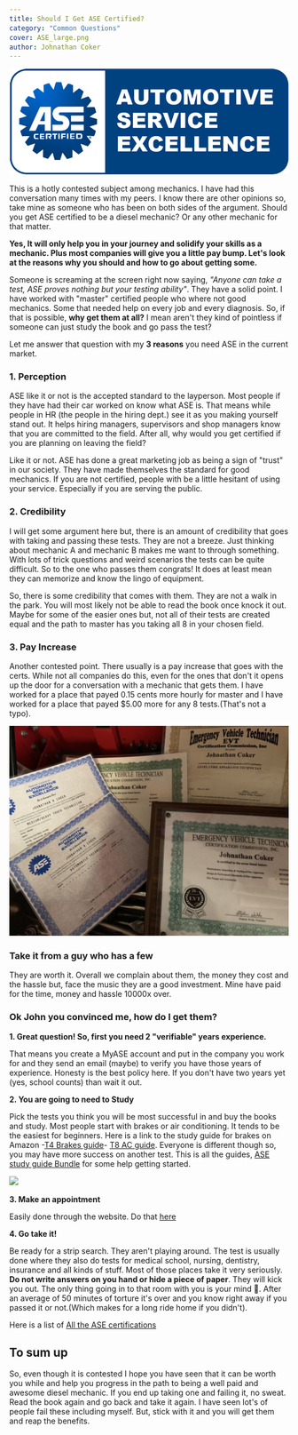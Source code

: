 ```yaml
---
title: Should I Get ASE Certified?
category: "Common Questions"
cover: ASE_large.png
author: Johnathan Coker
---
```

![test](./ASE_large.png)

This is a hotly contested subject among mechanics. I have had this conversation many times with my peers. I know there are other opinions so, take mine as someone who has been on both sides of the argument. Should you get ASE certified to be a diesel mechanic? Or any other mechanic for that matter.

**Yes, It will only help you in your journey and solidify your skills as a mechanic. Plus most companies will give you a little pay bump. Let's look at the reasons why you should and how to go about getting some.**


Someone is screaming at the screen right now saying, *"Anyone can take a test, ASE proves nothing but your testing ability"*. They have a solid point. I have worked with "master" certified people who where not good mechanics. Some that needed help on every job and every diagnosis. So, if that is possible, **why get them at all?** I mean aren't they kind of pointless if someone can just study the book and go pass the test?

Let me answer that question with my **3 reasons** you need ASE in the current market. 


### 1. Perception 

ASE like it or not is the accepted standard to the layperson. Most people if they have had their car worked on know what ASE is. That means while people in HR (the people in the hiring dept.) see it as you making yourself stand out. It helps hiring managers, supervisors and shop managers know that you are committed to the field. After all, why would you get certified if you are planning on leaving the field? 

Like it or not. ASE has done a great marketing job as being a sign of "trust" in our society. They have made themselves the standard for good mechanics. If you are not certified, people with be a little hesitant of using your service. Especially if you are serving the public.


### 2. Credibility  

I will get some argument here but, there is an amount of credibility that goes with taking and passing these tests. They are not a breeze. Just thinking about mechanic A and mechanic B makes me want to through something. With lots of trick questions and weird scenarios the tests can be quite difficult. So to the one who passes them congrats! It does at least mean they can memorize and know the lingo of equipment. 

So, there is some credibility that comes with them. They are not a walk in the park. You will most likely not be able to read the book once knock it out. Maybe for some of the easier ones but, not all of their tests are created equal and the path to master has you taking all 8 in your chosen field. 


### 3. Pay Increase

Another contested point. There usually is a pay increase that goes with the certs. While not all companies do this, even for the ones that don't it opens up the door for a conversation with a mechanic that gets them. I have worked for a place that payed 0.15 cents more hourly for master and I have worked for a place that payed $5.00 more for any 8 tests.(That's not a typo). 

![certs](./bK4QowI7TwC5FK4qnGPbvQ_thumb_1.jpg)

### Take it from a guy who has a few

They are worth it. Overall we complain about them, the money they cost and the hassle but, face the music they are a good investment. Mine have paid for the time, money and hassle 10000x over. 

### Ok John you convinced me, how do I get them?

**1. Great question! So, first you need 2 "verifiable" years experience.** 

That means you create a MyASE account and put in the company you work for and they send an email (maybe) to verify you have those years of experience. Honesty is the best policy here. If you don't have two years yet (yes, school counts) than wait it out. 

**2. You are going to need to Study**

Pick the tests you think you will be most successful in and buy the books and study. Most people start with brakes or air conditioning. It tends to be the easiest for beginners. Here is a link to the study guide for brakes on Amazon -[T4 Brakes guide](https://www.amazon.com/gp/product/1111129002/ref=as_li_tl?ie=UTF8&camp=1789&creative=9325&creativeASIN=1111129002&linkCode=as2&tag=learndiesels-20&linkId=b4b25624f4e489bc5a147b40f7f9923b)- [T8 AC guide](https://www.amazon.com/gp/product/1111129037/ref=as_li_tl?ie=UTF8&camp=1789&creative=9325&creativeASIN=1111129037&linkCode=as2&tag=learndiesels-20&linkId=76f415bb31d70fe9860c823a37c7a01a). Everyone is different though so, you may have more success on another test. This is all the guides, [ASE study guide Bundle](https://www.amazon.com/gp/product/1934855448/ref=as_li_tl?ie=UTF8&camp=1789&creative=9325&creativeASIN=1934855448&linkCode=as2&tag=learndiesels-20&linkId=e574a887d540ec05fc635a914986cc5d) for some help getting started.


<a target="_blank"  href="https://www.amazon.com/gp/product/1934855448/ref=as_li_tl?ie=UTF8&camp=1789&creative=9325&creativeASIN=1934855448&linkCode=as2&tag=learndiesels-20&linkId=a3d7fbb117d5915a13bc7a7f068c8acf"><img border="0" src="//ws-na.amazon-adsystem.com/widgets/q?_encoding=UTF8&MarketPlace=US&ASIN=1934855448&ServiceVersion=20070822&ID=AsinImage&WS=1&Format=_SL250_&tag=learndiesels-20" ></a><img src="//ir-na.amazon-adsystem.com/e/ir?t=learndiesels-20&l=am2&o=1&a=1934855448" width="1" height="1" border="0" alt="" style="border:none !important; margin:0px !important;" />


**3. Make an appointment**

Easily done through the website. Do that [here](https://www.ase.com/Tests/ASE-Certification-Tests/Register-Now.aspx)

**4. Go take it!**

Be ready for a strip search. They aren't playing around. The test is usually done where they also do tests for medical school, nursing, dentistry, insurance and all kinds of stuff. Most of those places take it very seriously. **Do not write answers on you hand or hide a piece of paper**. They will kick you out. The only thing going in to that room with you is your mind 🧠. After an average of 50 minutes of torture it's over and you know right away if you passed it or not.(Which makes for a long ride home if you didn't).



Here is a list of [All the ASE certifications](https://www.ase.com/About-ASE/Statistics.aspx)


## To sum up

So, even though it is contested I hope you have seen that it can be worth you while and help you progress in the path to being a well paid and awesome diesel mechanic. If you end up taking one and failing it, no sweat. Read the book again and go back and take it again. I have seen lot's of people fail these including myself. But, stick with it and you will get them and reap the benefits. 